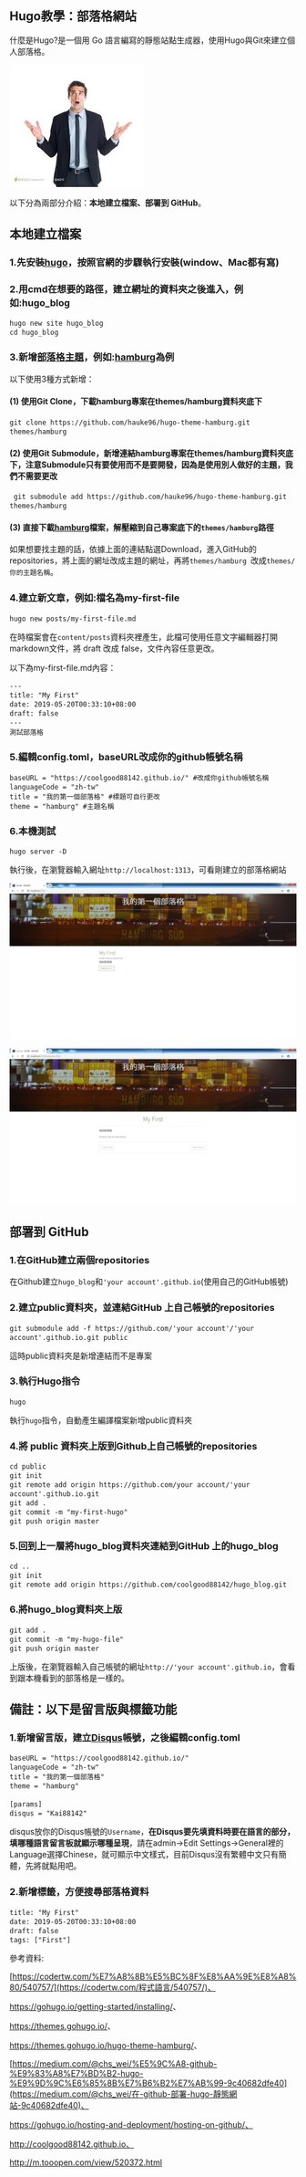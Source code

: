 ## Hugo教學：部落格網站

什麼是Hugo?是一個用 Go 語言編寫的靜態站點生成器，使用Hugo與Git來建立個人部落格。

![question_hugo](https://raw.githubusercontent.com/coolgood88142/markdown_note/master/assets/images/question_hugo.png)



以下分為兩部分介紹：**本地建立檔案、部署到 GitHub**。

## **本地建立檔案**

### 1.先安裝[hugo](https://gohugo.io/getting-started/installing/)，按照官網的步驟執行安裝(window、Mac都有寫)



### 2.用cmd在想要的路徑，建立網址的資料夾之後進入，例如:hugo_blog

```
hugo new site hugo_blog
cd hugo_blog
```



### 3.新增[部落格主題](<https://themes.gohugo.io/>)，例如:[hamburg](https://themes.gohugo.io/hugo-theme-hamburg/)為例

以下使用3種方式新增：

#### (1) 使用Git Clone，下載hamburg專案在themes/hamburg資料夾底下

```
git clone https://github.com/hauke96/hugo-theme-hamburg.git themes/hamburg
```



#### (2) 使用Git Submodule，新增連結hamburg專案在themes/hamburg資料夾底下，注意Submodule只有要使用而不是要開發，因為是使用別人做好的主題，我們不需要更改

```
 git submodule add https://github.com/hauke96/hugo-theme-hamburg.git themes/hamburg
```



#### (3) 直接下載[hamburg](https://themes.gohugo.io/hugo-theme-hamburg/)檔案，解壓縮到自己專案底下的`themes/hamburg`路徑



如果想要找主題的話，依據上面的連結點選Download，進入GitHub的repositories，將上面的網址改成主題的網址，再將`themes/hamburg `改成`themes/你的主題名稱`。

### 4.建立新文章，例如:檔名為my-first-file

```
hugo new posts/my-first-file.md
```

在時檔案會在`content/posts`資料夾裡產生，此檔可使用任意文字編輯器打開markdown文件，將 draft 改成 false，文件內容任意更改。

以下為my-first-file.md內容：

```
---
title: "My First"
date: 2019-05-20T00:33:10+08:00
draft: false
---
測試部落格
```



### 5.編輯config.toml，baseURL改成你的github帳號名稱

```
baseURL = "https://coolgood88142.github.io/" #改成你github帳號名稱
languageCode = "zh-tw"
title = "我的第一個部落格" #標題可自行更改
theme = "hamburg" #主題名稱
```



### 6.本機測試

```
hugo server -D
```

執行後，在瀏覽器輸入網址`http://localhost:1313`，可看剛建立的部落格網站

![hugo-1](https://raw.githubusercontent.com/coolgood88142/markdown_note/master/assets/images/hugo-1.png)



![hugo-2](https://raw.githubusercontent.com/coolgood88142/markdown_note/master/assets/images/hugo-2.png)



## **部署到 GitHub**

### 1.在GitHub建立兩個repositories

在Github建立`hugo_blog`和`'your account'.github.io`(使用自己的GitHub帳號)



### 2.建立public資料夾，並連結GitHub 上自己帳號的repositories

```
git submodule add -f https://github.com/'your account'/'your account'.github.io.git public
```

這時public資料夾是新增連結而不是專案



### 3.執行Hugo指令

```
hugo
```

執行`hugo`指令，自動產生編譯檔案新增public資料夾



### 4.將 public 資料夾上版到Github上自己帳號的repositories

```
cd public
git init
git remote add origin https://github.com/your account/'your account'.github.io.git
git add .
git commit -m "my-first-hugo"
git push origin master
```



### 5.回到上一層將hugo_blog資料夾連結到GitHub 上的hugo_blog

```
cd ..
git init
git remote add origin https://github.com/coolgood88142/hugo_blog.git
```



### 6.將hugo_blog資料夾上版

```
git add .
git commit -m "my-hugo-file"
git push origin master
```

上版後，在瀏覽器輸入自己帳號的網址`http://'your account'.github.io`，會看到跟本機看到的部落格是一樣的。



## **備註：以下是留言版與標籤功能**

### 1.新增留言版，建立[Disqus](https://help.disqus.com/)帳號，之後編輯config.toml

```
baseURL = "https://coolgood88142.github.io/" 
languageCode = "zh-tw"
title = "我的第一個部落格"
theme = "hamburg"

[params]
disqus = "Kai88142"
```

disqus放你的Disqus帳號的`Username`，**在Disqus要先填資料時要在語言的部分，填哪種語言留言板就顯示哪種呈現**，請在admin->Edit Settings->General裡的Language選擇Chinese，就可顯示中文樣式，目前Disqus沒有繁體中文只有簡體，先將就點用吧。



### 2.新增標籤，方便搜尋部落格資料

```
title: "My First"
date: 2019-05-20T00:33:10+08:00
draft: false
tags: ["First"]
```



參考資料:

[https://codertw.com/%E7%A8%8B%E5%BC%8F%E8%AA%9E%E8%A8%80/540757/](https://codertw.com/程式語言/540757/)、

<https://gohugo.io/getting-started/installing/>、

<https://themes.gohugo.io/>、

<https://themes.gohugo.io/hugo-theme-hamburg/>、

[https://medium.com/@chs_wei/%E5%9C%A8-github-%E9%83%A8%E7%BD%B2-hugo-%E9%9D%9C%E6%85%8B%E7%B6%B2%E7%AB%99-9c40682dfe40](https://medium.com/@chs_wei/在-github-部署-hugo-靜態網站-9c40682dfe40)、

https://gohugo.io/hosting-and-deployment/hosting-on-github/、

http://coolgood88142.github.io、

<http://m.tooopen.com/view/520372.html>